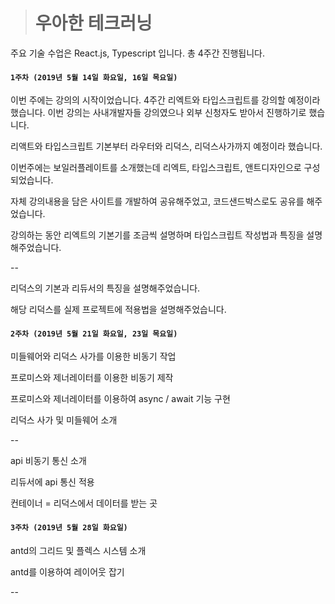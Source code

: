 > # 우아한 테크러닝

주요 기술 수업은 React.js, Typescript 입니다. 총 4주간 진행됩니다.

#### `1주차 (2019년 5월 14일 화요일, 16일 목요일)`
이번 주에는 강의의 시작이었습니다. 4주간 리엑트와 타입스크립트를 강의할 예정이라 했습니다. 이번 강의는 사내개발자들 강의였으나 외부 신청자도 받아서 진행하기로 했습니다.

리액트와 타입스크립트 기본부터 라우터와 리덕스, 리덕스사가까지 예정이라 했습니다.

이번주에는 보일러플레이트를 소개했는데 리엑트, 타입스크립트, 앤트디자인으로 구성되었습니다.

자체 강의내용을 담은 사이트를 개발하여 공유해주었고, 코드샌드박스로도 공유를 해주었습니다.

강의하는 동안 리엑트의 기본기를 조금씩 설명하며 타입스크립트 작성법과 특징을 설명해주었습니다.

--

리덕스의 기본과 리듀서의 특징을 설명해주었습니다.

해당 리덕스를 실제 프로젝트에 적용법을 설명해주었습니다.

#### `2주차 (2019년 5월 21일 화요일, 23일 목요일)`
미들웨어와 리덕스 사가를 이용한 비동기 작업

프로미스와 제너레이터를 이용한 비동기 제작

프로미스와 제너레이터를 이용하여 async / await 기능 구현

리덕스 사가 및 미들웨어 소개

--

api 비동기 통신 소개

리듀서에 api 통신 적용

컨테이너 = 리덕스에서 데이터를 받는 곳

#### `3주차 (2019년 5월 28일 화요일)`
antd의 그리드 및 플렉스 시스템 소개

antd를 이용하여 레이어웃 잡기

--

